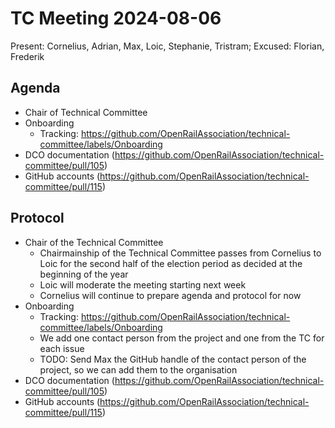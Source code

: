 # TC Meeting 2024-08-06

Present: Cornelius, Adrian, Max, Loic, Stephanie, Tristram; Excused: Florian, Frederik

## Agenda

* Chair of Technical Committee
* Onboarding
  * Tracking: https://github.com/OpenRailAssociation/technical-committee/labels/Onboarding
* DCO documentation (https://github.com/OpenRailAssociation/technical-committee/pull/105)
* GitHub accounts (https://github.com/OpenRailAssociation/technical-committee/pull/115)  

## Protocol

* Chair of the Technical Committee
  * Chairmainship of the Technical Committee passes from Cornelius to Loic for the second half of the election period as decided at the beginning of the year
  * Loic will moderate the meeting starting next week
  * Cornelius will continue to prepare agenda and protocol for now
* Onboarding
  * Tracking: https://github.com/OpenRailAssociation/technical-committee/labels/Onboarding
  * We add one contact person from the project and one from the TC for each issue
  * TODO: Send Max the GitHub handle of the contact person of the project, so we can add them to the organisation
* DCO documentation (https://github.com/OpenRailAssociation/technical-committee/pull/105)
* GitHub accounts (https://github.com/OpenRailAssociation/technical-committee/pull/115)
